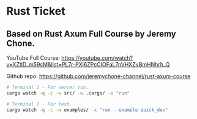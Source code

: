 # Rust Ticket

## Based on Rust Axum Full Course by Jeremy Chone.

YouTube Full Course: https://youtube.com/watch?v=XZtlD_m59sM&list=PL7r-PXl6ZPcCIOFaL7nVHXZvBmHNhrh_Q

Github repo: https://github.com/jeremychone-channel/rust-axum-course

```sh
# Terminal 1 - For server run.
cargo watch -q -c -w src/ -w .cargo/ -x "run"

# Terminal 2 - For test.
cargo watch -q -c -w examples/ -x "run --example quick_dev"
```
